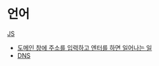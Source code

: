# 언어

[JS](./%EC%96%B8%EC%96%B4/JS/)
  - [도메인 창에 주소를 입력하고 엔터를 하면 일어나는 일](./%ED%94%84%EB%A1%A0%ED%8A%B8%EC%97%94%EB%93%9C/Computer%20Science/%EB%8F%84%EB%A9%94%EC%9D%B8%20%EC%B0%BD%EC%97%90%20%EC%A3%BC%EC%86%8C%EB%A5%BC%20%EC%9E%85%EB%A0%A5%ED%95%98%EA%B3%A0%20%EC%97%94%ED%84%B0%EB%A5%BC%20%ED%95%98%EB%A9%B4%20%EC%9D%BC%EC%96%B4%EB%82%98%EB%8A%94%20%EC%9D%BC.md)
  - [DNS](./%ED%94%84%EB%A1%A0%ED%8A%B8%EC%97%94%EB%93%9C/Computer%20Science/DNS.md)